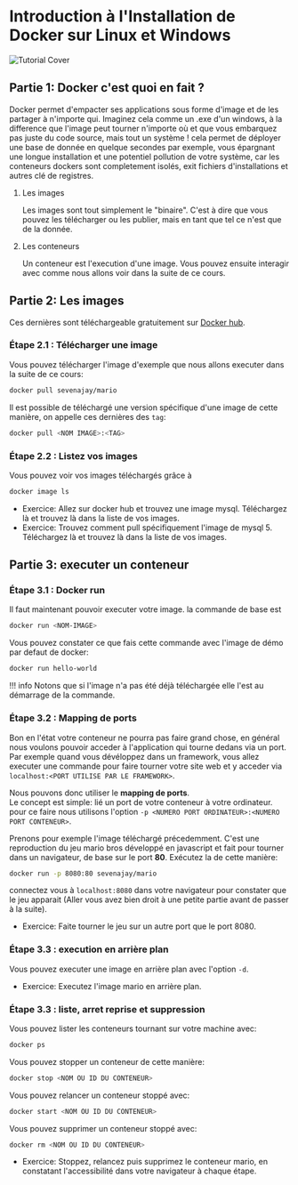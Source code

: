 #  Introduction à l'Installation de Docker sur Linux et Windows

![Tutorial Cover](assets/docker-base.jpg)

## Partie 1: Docker c'est quoi en fait ?

Docker permet d'empacter ses applications sous forme d'image et de les partager à n'importe qui. Imaginez cela comme un .exe d'un windows, à la difference que l'image peut tourner n'importe où et que vous embarquez pas juste du code source, mais tout un système ! cela permet de déployer une base de donnée en quelque secondes par exemple, vous épargnant une longue installation et une potentiel pollution de votre système, car les conteneurs dockers sont completement isolés, exit fichiers d'installations et autres clé de registres.

1. Les images

    Les images sont tout simplement le "binaire". C'est à dire que vous pouvez les télécharger ou les publier, mais en tant que tel ce n'est que de la donnée.

2. Les conteneurs

    Un conteneur est l'execution d'une image. Vous pouvez ensuite interagir avec comme nous allons voir dans la suite de ce cours.


## Partie 2: Les images

Ces dernières sont téléchargeable gratuitement sur [Docker hub](https://hub.docker.com/).  

### Étape 2.1 : Télécharger une image

Vous pouvez télécharger l'image d'exemple que nous allons executer dans la suite de ce cours:
```bash
docker pull sevenajay/mario
```

Il est possible de téléchargé une version spécifique d'une image de cette manière, on appelle ces dernières des `tag`:

```bash
docker pull <NOM IMAGE>:<TAG>
```

### Étape 2.2 : Listez vos images

Vous pouvez voir vos images téléchargés grâce à 
```bash
docker image ls
```

- Exercice: Allez sur docker hub et trouvez une image mysql. Téléchargez là et trouvez là dans la liste de vos images.
- Exercice: Trouvez comment pull spécifiquement l'image de mysql 5. Téléchargez là et trouvez là dans la liste de vos images.

## Partie 3: executer un conteneur

### Étape 3.1 : Docker run

Il faut maintenant pouvoir executer votre image. la commande de base est
```bash
docker run <NOM-IMAGE>
```
Vous pouvez constater ce que fais cette commande avec l'image de démo par defaut de docker:
```bash
docker run hello-world
``` 
!!! info
    Notons que si l'image n'a pas été déjà téléchargée elle l'est au démarrage de la commande.

### Étape 3.2 : Mapping de ports

Bon en l'état votre conteneur ne pourra pas faire grand chose, en général nous voulons pouvoir acceder à l'application qui tourne dedans via un port. Par exemple quand vous dévéloppez dans un framework, vous allez executer une commande pour faire tourner votre site web et y acceder via `localhost:<PORT UTILISE PAR LE FRAMEWORK>`.  

Nous pouvons donc utiliser le **mapping de ports**.  
Le concept est simple: lié un port de votre conteneur à votre ordinateur. pour ce faire nous utilisons l'option `-p <NUMERO PORT ORDINATEUR>:<NUMERO PORT CONTENEUR>`.  

Prenons pour exemple l'image téléchargé précedemment. C'est une reproduction du jeu mario bros développé en javascript et fait pour tourner dans un navigateur, de base sur le port **80**. Exécutez la de cette manière:

```bash
docker run -p 8080:80 sevenajay/mario
```

connectez vous à `localhost:8080` dans votre navigateur pour constater que le jeu apparait (Aller vous avez bien droit à une petite partie avant de passer à la suite).

- Exercice: Faite tourner le jeu sur un autre port que le port 8080. 

### Étape 3.3 : execution en arrière plan

Vous pouvez executer une image en arrière plan avec l'option `-d`.  

- Exercice: Executez l'image mario en arrière plan.


### Étape 3.3 : liste, arret reprise et suppression

Vous pouvez lister les conteneurs tournant sur votre machine avec:  

```bash
docker ps
```

Vous pouvez stopper un conteneur de cette manière:

```bash
docker stop <NOM OU ID DU CONTENEUR>
```

Vous pouvez relancer un conteneur stoppé avec:  

```bash
docker start <NOM OU ID DU CONTENEUR>
```

Vous pouvez supprimer un conteneur stoppé avec:
```bash
docker rm <NOM OU ID DU CONTENEUR>
```

- Exercice: Stoppez, relancez puis supprimez le conteneur mario, en constatant l'accessibilité dans votre navigateur à chaque étape.
